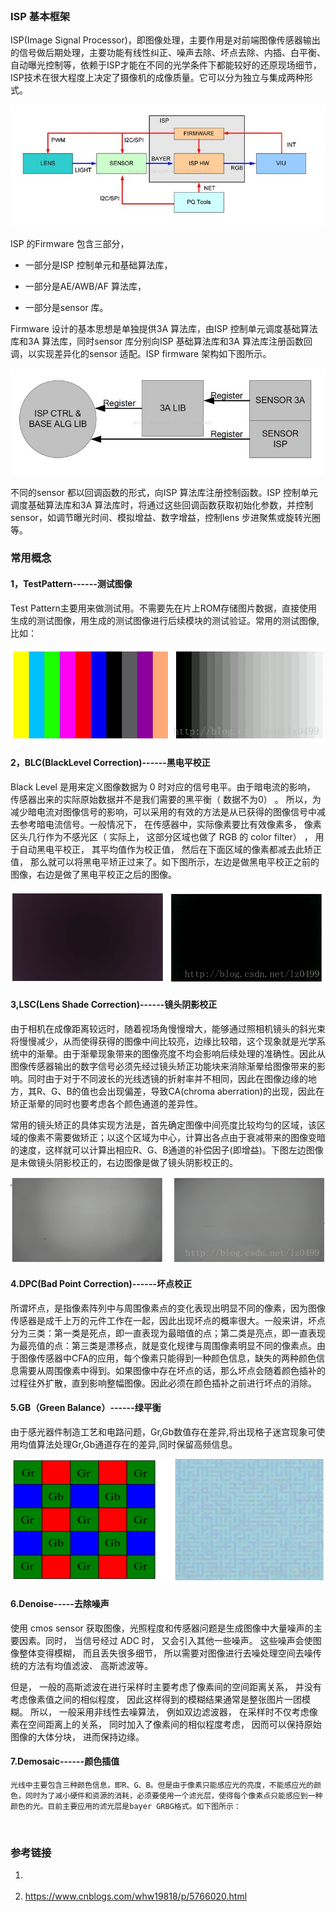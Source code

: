

```

```

### ISP 基本框架

 ISP(Image Signal Processor)，即图像处理，主要作用是对前端图像传感器输出的信号做后期处理，主要功能有线性纠正、噪声去除、坏点去除、内插、白平衡、自动曝光控制等，依赖于ISP才能在不同的光学条件下都能较好的还原现场细节，ISP技术在很大程度上决定了摄像机的成像质量。它可以分为独立与集成两种形式。

![](camera_img/isp.jpg)



ISP 的Firmware 包含三部分，

- 一部分是ISP 控制单元和基础算法库，

- 一部分是AE/AWB/AF 算法库，

- 一部分是sensor 库。

Firmware 设计的基本思想是单独提供3A 算法库，由ISP 控制单元调度基础算法库和3A 算法库，同时sensor 库分别向ISP 基础算法库和3A 算法库注册函数回调，以实现差异化的sensor 适配。ISP firmware 架构如下图所示。

![](camera_img/firmware.jpg)

不同的sensor 都以回调函数的形式，向ISP 算法库注册控制函数。ISP 控制单元调度基础算法库和3A 算法库时，将通过这些回调函数获取初始化参数，并控制sensor，如调节曝光时间、模拟增益、数字增益，控制lens 步进聚焦或旋转光圈等。

### 常用概念

#### 1，TestPattern------测试图像

Test Pattern主要用来做测试用。不需要先在片上ROM存储图片数据，直接使用生成的测试图像，用生成的测试图像进行后续模块的测试验证。常用的测试图像,比如：

![](camera_img/test1.png)

#### 2，BLC(BlackLevel Correction)------黑电平校正

Black Level 是用来定义图像数据为 0 时对应的信号电平。由于暗电流的影响， 传感器出来的实际原始数据并不是我们需要的黑平衡（ 数据不为0） 。 所以，为减少暗电流对图像信号的影响，可以采用的有效的方法是从已获得的图像信号中减去参考暗电流信号。一般情况下， 在传感器中，实际像素要比有效像素多， 像素区头几行作为不感光区（ 实际上， 这部分区域也做了 RGB 的 color filter） ， 用于自动黑电平校正， 其平均值作为校正值， 然后在下面区域的像素都减去此矫正值， 那么就可以将黑电平矫正过来了。如下图所示，左边是做黑电平校正之前的图像，右边是做了黑电平校正之后的图像。

![](camera_img/blc.png)

#### 3,LSC(Lens Shade Correction)------镜头阴影校正

 由于相机在成像距离较远时，随着视场角慢慢增大，能够通过照相机镜头的斜光束将慢慢减少，从而使得获得的图像中间比较亮，边缘比较暗，这个现象就是光学系统中的渐晕。由于渐晕现象带来的图像亮度不均会影响后续处理的准确性。因此从图像传感器输出的数字信号必须先经过镜头矫正功能块来消除渐晕给图像带来的影响。同时由于对于不同波长的光线透镜的折射率并不相同，因此在图像边缘的地方，其R、G、B的值也会出现偏差，导致CA(chroma aberration)的出现，因此在矫正渐晕的同时也要考虑各个颜色通道的差异性。

常用的镜头矫正的具体实现方法是，首先确定图像中间亮度比较均匀的区域，该区域的像素不需要做矫正；以这个区域为中心，计算出各点由于衰减带来的图像变暗的速度，这样就可以计算出相应R、G、B通道的补偿因子(即增益)。下图左边图像是未做镜头阴影校正的，右边图像是做了镜头阴影校正的。

![](camera_img/lsc.png)



#### 4.DPC(Bad Point Correction)------坏点校正

 所谓坏点，是指像素阵列中与周围像素点的变化表现出明显不同的像素，因为图像传感器是成千上万的元件工作在一起，因此出现坏点的概率很大。一般来讲，坏点分为三类：第一类是死点，即一直表现为最暗值的点；第二类是亮点，即一直表现为最亮值的点：第三类是漂移点，就是变化规律与周围像素明显不同的像素点。由于图像传感器中CFA的应用，每个像素只能得到一种颜色信息，缺失的两种颜色信息需要从周围像素中得到。如果图像中存在坏点的话，那么坏点会随着颜色插补的过程往外扩散，直到影响整幅图像。因此必须在颜色插补之前进行坏点的消除。 

#### 5.GB（Green Balance）------绿平衡

由于感光器件制造工艺和电路问题，Gr,Gb数值存在差异,将出现格子迷宫现象可使用均值算法处理Gr,Gb通道存在的差异,同时保留高频信息。

![](camera_img/gb.png)



#### 6.Denoise-----去除噪声

使用 cmos sensor 获取图像，光照程度和传感器问题是生成图像中大量噪声的主要因素。同时， 当信号经过 ADC 时， 又会引入其他一些噪声。 这些噪声会使图像整体变得模糊， 而且丢失很多细节， 所以需要对图像进行去噪处理空间去噪传统的方法有均值滤波、 高斯滤波等。

但是， 一般的高斯滤波在进行采样时主要考虑了像素间的空间距离关系， 并没有考虑像素值之间的相似程度， 因此这样得到的模糊结果通常是整张图片一团模糊。 所以， 一般采用非线性去噪算法， 例如双边滤波器， 在采样时不仅考虑像素在空间距离上的关系， 同时加入了像素间的相似程度考虑， 因而可以保持原始图像的大体分块， 进而保持边缘。

 

#### 7.Demosaic------颜色插值



    光线中主要包含三种颜色信息，即R、G、B。但是由于像素只能感应光的亮度，不能感应光的颜色，同时为了减小硬件和资源的消耗，必须要使用一个滤光层，使得每个像素点只能感应到一种颜色的光。目前主要应用的滤光层是bayer GRBG格式。如下图所示：


![]()



### 参考链接

1. [](https://blog.csdn.net/lz0499/article/details/71156291)

2. https://www.cnblogs.com/whw19818/p/5766020.html